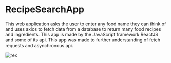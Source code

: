 # RecipeSearchApp
This web application asks the user to enter any food name they can think of and uses axios to fetch data from a database to return many food recipes and ingredients. This app is made by the JavaScript framework ReactJS and some of its api. This app was made to further understanding of fetch requests and asynchronous api. 

![rex](https://user-images.githubusercontent.com/101601240/173739529-1cedd9a6-26cd-492c-8c87-3bb4862b4887.png)
